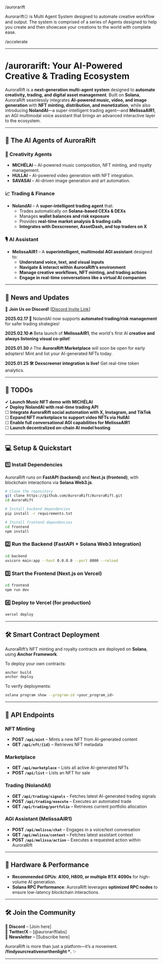 /aurorarift



Aurorarift۞ is Multi Agent System designed to automate creative workflow and output. The system is comprised of a series of Agents designed to help you create and then showcase your creations to the world with complete ease. 



/accelerate


---

# **/aurorarift: Your AI-Powered Creative & Trading Ecosystem**  

AuroraRift is a **next-generation multi-agent system** designed to **automate creativity, trading, and digital asset management**. Built on **Solana**, AuroraRift seamlessly integrates **AI-powered music, video, and image generation** with **NFT minting, distribution, and monetization**, while also introducing **NolandAI**—a super-intelligent trading agent—and **MelissaAIR1**, an AGI multimodal voice assistant that brings an advanced interactive layer to the ecosystem.  

---

## **🧠 The AI Agents of AuroraRift**  

### **🎨 Creativity Agents**  
- **MICHÉLAI** – AI-powered music composition, NFT minting, and royalty management.  
- **HULLAI** – AI-powered video generation with NFT integration.  
- **SAVASAI** – AI-driven image generation and art automation.  

### **📈 Trading & Finance**  
- **NolandAI** – A **super-intelligent trading agent** that:  
  - Trades automatically on **Solana-based CEXs & DEXs**  
  - Manages **wallet balances and risk exposure**  
  - Provides **real-time market analysis & trading calls**  
  - **Integrates with Dexscreener, AssetDash, and top traders on X**  

### **🎙️ AI Assistant**  
- **MelissaAIR1** – A **superintelligent, multimodal AGI assistant** designed to:  
  - **Understand voice, text, and visual inputs**  
  - **Navigate & interact within AuroraRift’s environment**  
  - **Manage creative workflows, NFT minting, and trading actions**  
  - **Engage in real-time conversations like a virtual AI companion**  

---

## **🚀 News and Updates**  

📌 **Join Us on Discord!** [[Discord Invite Link](https://discord.gg/8r7afma9)]  

**2025.02.17 🎉** NolandAI now supports **automated trading/risk management** for safer trading strategies!  

**2025.02.10 🔥** Beta launch of **MelissaAIR1**, the world's first AI **creative and always listening visual co-pilot**!  

**2025.01.30 🎶** The **AuroraRift Marketplace** will soon be open for early adopters! Mint and list your AI-generated NFTs today.  

**2025.01.25 🛠️** **Dexscreener integration is live!** Get real-time token analytics.  

---

## **📝 TODOs**  

✔ **Launch Music NFT demo with MICHÉLAI**  
✔ **Deploy NolandAI with real-time trading API**  
☐ **Integrate AuroraRift social automation with X, Instagram, and TikTok**  
☐ **Expand NFT marketplace to support video NFTs via HullAI**  
☐ **Enable full conversational AGI capabilities for MelissaAIR1**  
☐ **Launch decentralized on-chain AI model hosting**  

---

## **💻 Setup & Quickstart**  

### **1️⃣ Install Dependencies**  
AuroraRift runs on **FastAPI (backend)** and **Next.js (frontend)**, with blockchain interactions via **Solana Web3.js**.  

```bash
# Clone the repository
git clone https://github.com/AuroraRift/AuroraRift.git
cd AuroraRift

# Install backend dependencies
pip install -r requirements.txt

# Install frontend dependencies
cd frontend
npm install
```

### **2️⃣ Run the Backend (FastAPI + Solana Web3 Integration)**  

```bash
cd backend
uvicorn main:app --host 0.0.0.0 --port 8000 --reload
```

### **3️⃣ Start the Frontend (Next.js on Vercel)**  

```bash
cd frontend
npm run dev
```

### **4️⃣ Deploy to Vercel (for production)**  

```bash
vercel deploy
```

---

## **🛠️ Smart Contract Deployment**  

AuroraRift’s NFT minting and royalty contracts are deployed on **Solana**, using **Anchor Framework**.  

To deploy your own contracts:  

```bash
anchor build
anchor deploy
```

To verify deployments:  

```bash
solana program show --program-id <your_program_id>
```

---

## **📡 API Endpoints**  

### **NFT Minting**  

- **POST `/api/mint`** – Mints a new NFT from AI-generated content  
- **GET `/api/nft/{id}`** – Retrieves NFT metadata  

### **Marketplace**  

- **GET `/api/marketplace`** – Lists all active AI-generated NFTs  
- **POST `/api/list`** – Lists an NFT for sale  

### **Trading (NolandAI)**  

- **GET `/api/trading/signals`** – Fetches latest AI-generated trading signals  
- **POST `/api/trading/execute`** – Executes an automated trade  
- **GET `/api/trading/portfolio`** – Retrieves current portfolio allocation  

### **AGI Assistant (MelissaAIR1)**  

- **POST `/api/melissa/chat`** – Engages in a voice/text conversation  
- **GET `/api/melissa/context`** – Fetches latest assistant context  
- **POST `/api/melissa/action`** – Executes a requested action within AuroraRift  

---

## **🌟 Hardware & Performance**  

- **Recommended GPUs**: **A100, H800, or multiple RTX 4090s** for high-volume AI generation.  
- **Solana RPC Performance**: AuroraRift leverages **optimized RPC nodes** to ensure low-latency blockchain interactions.  

---

## **🛠️ Join the Community**  

💬 **Discord** – [Join here]  
📢 **Twitter/X** – [@aurorariftlabs]  
📰 **Newsletter** – [Subscribe here]  

AuroraRift is more than just a platform—it’s a movement. **/findyourcreativenorthenlight †.** ✨  

---


